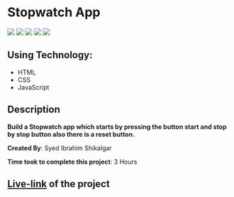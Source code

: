 # Stopwatch App

![](https://img.shields.io/badge/-HTML-orange)
![](https://img.shields.io/badge/-CSS-green)
![](https://img.shields.io/badge/-CSS--POSITION-yellowgreen)
![](https://img.shields.io/badge/-BUTTONS-blue)
![](https://img.shields.io/badge/-NETLIFY-yellow)

## Using Technology:

- HTML
- CSS
- JavaScript

## Description

**Build a Stopwatch app which starts by pressing the button start and stop by stop button also there is a reset button.**

**Created By**: Syed Ibrahim Shikalgar

**Time took to complete this project**: 3 Hours

## [**Live-link**]() of the project
